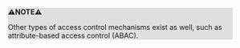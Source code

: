 <div style="margin:2em; background-color: #e0e0e0;">

<strong>⚠️NOTE️️️⚠️</strong>

Other types of access control mechanisms exist as well, such as attribute-based access control (ABAC).
</div>

